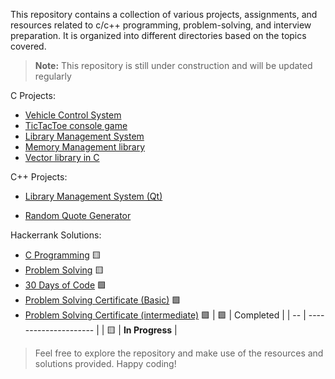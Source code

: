 This repository contains a collection of various projects, assignments, and resources related to c/c++ programming, problem-solving, and interview preparation. It is organized into different directories based on the topics covered.


> **Note:** This repository is still under construction and will be updated regularly

C Projects:

- [Vehicle Control System](https://github.com/7osssam/C/tree/master/Projects/Vehicle%20Control%20System)
- [TicTacToe console game](https://github.com/7osssam/C/tree/master/Projects/TicTacToe)
- [Library Management System](https://github.com/7osssam/C/tree/master/Projects/Library%20Management%20System)
- [Memory Management library](https://github.com/7osssam/C/tree/master/Projects/Memory%20Management%20library)
- [Vector library in C](https://github.com/7osssam/Vector-C-Library/tree/538e95822d6b0dda68e2de642596ea96b9126153)


C++ Projects:
<!-- Library_management_system-qt -->
<!-- https://github.com/7osssam/Library_management_system-qt/tree/e9f2dd074ea49cd0af8b4708fb86aebdcd99430b -->
 - [Library Management System (Qt)](https://github.com/7osssam/Library_management_system-qt/tree/e9f2dd074ea49cd0af8b4708fb86aebdcd99430b)

 <!-- Random-Quote-generator -->
 <!-- https://github.com/7osssam/Random-Quote-generator/tree/f1cb0c5cac9e6f5885d9c4ba5b3e59422b8cd590 -->
 - [Random Quote Generator](https://github.com/7osssam/Random-Quote-generator/tree/f1cb0c5cac9e6f5885d9c4ba5b3e59422b8cd590)

Hackerrank Solutions:

- [C Programming](https://github.com/7osssam/C/tree/master/Problem%20solving%20%26%20Exercises/HackerRank/C) 🟨
- [Problem Solving](https://github.com/7osssam/C/tree/master/Problem%20solving%20%26%20Exercises/HackerRank/Problem%20Solving%20(Algorithms)) 🟨
- [30 Days of Code](https://github.com/7osssam/C/tree/master/Problem%20solving%20%26%20Exercises/HackerRank/30%20Days%20Of%20Coding) 🟩
- [Problem Solving Certificate (Basic)](https://github.com/7osssam/C/tree/master/Problem%20solving%20%26%20Exercises/HackerRank/Certificates/Problem%20Solving%20(Basic)) 🟩
- [Problem Solving Certificate (intermediate)](https://github.com/7osssam/C/tree/master/Problem%20solving%20%26%20Exercises/HackerRank/Certificates/Problem%20Solving%20(Intermediate)) 🟩
  | 🟩 | Completed             |
  | -- | --------------------- |
  | 🟨 | **In Progress** |

> Feel free to explore the repository and make use of the resources and solutions provided. Happy coding!

